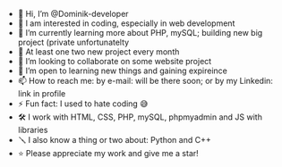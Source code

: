 - 👋 Hi, I’m @Dominik-developer
- 👀 I am interested in coding, especially in web development
- 🌱 I’m currently learning more about PHP, mySQL; building new big project (private unfortunatelty
- 🧩 At least one two new project every month
- 💞️ I’m looking to collaborate on some website project
- 🤲 I’m open to learning new things and gaining expireince
- 📫 How to reach me: by e-mail: will be there soon; or by my Linkedin: link in profile <!--linkedin.com/in/dominik-szczepański-2a5287294-->
- ⚡ Fun fact: I used to hate coding 😅
- 🛠 I work with HTML, CSS, PHP, mySQL, phpmyadmin and JS with libraries
- 🪛 I also know a thing or two about: Python and C++
- ⭐️ Please appreciate my work and give me a star!
